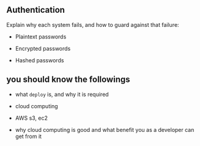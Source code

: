## Authentication
Explain why each system fails, and how to guard against that failure:
- Plaintext passwords

- Encrypted passwords

- Hashed passwords

## you should know the followings
- what `deploy` is, and why it is required

- cloud computing

- AWS s3, ec2

- why cloud computing is good and what benefit you as a developer can get from it
